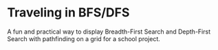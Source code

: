 # Traveling in BFS/DFS
A fun and practical way to display Breadth-First Search and Depth-First Search with pathfinding on a grid for a school project. 
